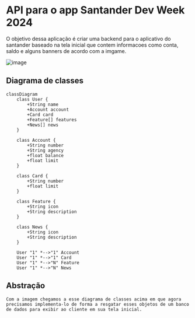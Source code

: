 # API para o app Santander Dev Week 2024

O objetivo dessa aplicação é criar uma backend para o aplicativo do santander baseado na tela inicial que contem informacoes como conta, saldo e alguns banners de acordo com a imgame.

![image](https://github.com/user-attachments/assets/367da8be-37a7-49fb-b134-7aa0bb8da1de)


## Diagrama de classes

```mermaid
classDiagram
    class User {
        +String name
        +Account account
        +Card card
        +Feature[] features
        +News[] news
    }
    
    class Account {
        +String number
        +String agency
        +float balance
        +float limit
    }
    
    class Card {
        +String number
        +float limit
    }
    
    class Feature {
        +String icon
        +String description
    }
    
    class News {
        +String icon
        +String description
    }
    
    User "1" *-->"1" Account
    User "1" *-->"1" Card
    User "1" *-->"N" Feature
    User "1" *-->"N" News
```

## Abstração

    Com a imagem chegamos a esse diagrama de classes acima em que agora precisamos implementa-lo de forma a resgatar esses objetos de um banco de dados para exibir ao cliente em sua tela inicial.

